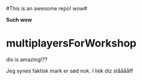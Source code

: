 #This is an awesome repo! wow#

**Such wow**

# multiplayersForWorkshop

dis is amazing!??

Jeg synes faktisk mark er sød nok.
I liek diz stååååff
